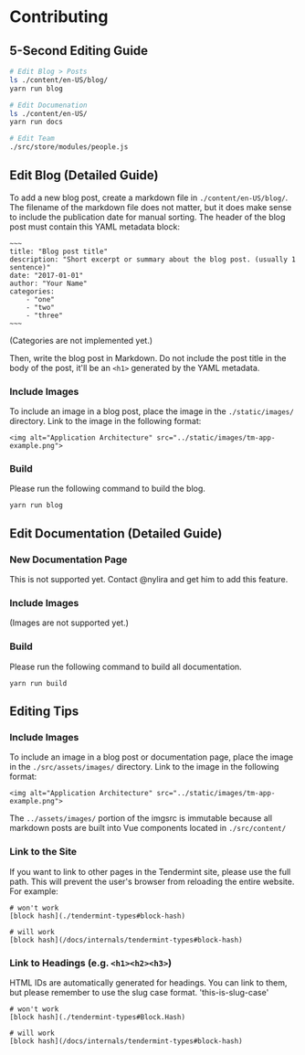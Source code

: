 # Contributing

## 5-Second Editing Guide

``` bash
# Edit Blog > Posts
ls ./content/en-US/blog/
yarn run blog

# Edit Documenation
ls ./content/en-US/
yarn run docs

# Edit Team
./src/store/modules/people.js
```

## Edit Blog (Detailed Guide)

To add a new blog post, create a markdown file in `./content/en-US/blog/`. The filename of the markdown file does not matter, but it does make sense to include the publication date for manual sorting. The header of the blog post must contain this YAML metadata block:

    ~~~
    title: "Blog post title"
    description: "Short excerpt or summary about the blog post. (usually 1 sentence)"
    date: "2017-01-01"
    author: "Your Name"
    categories:
        - "one"
        - "two"
        - "three"
    ~~~

(Categories are not implemented yet.)

Then, write the blog post in Markdown. Do not include the post title in the body of the post, it'll be an `<h1>` generated by the YAML metadata.

### Include Images

To include an image in a blog post, place the image in the `./static/images/` directory. Link to the image in the following format:

    <img alt="Application Architecture" src="../static/images/tm-app-example.png">

### Build
Please run the following command to build the blog.

    yarn run blog

## Edit Documentation (Detailed Guide)

### New Documentation Page
This is not supported yet. Contact @nylira and get him to add this feature.

### Include Images

(Images are not supported yet.)

### Build
Please run the following command to build all documentation.

    yarn run build

## Editing Tips

### Include Images

To include an image in a blog post or documentation page, place the image in the `./src/assets/images/` directory. Link to the image in the following format:

    <img alt="Application Architecture" src="../static/images/tm-app-example.png">

The `../assets/images/` portion of the imgsrc is immutable because all markdown posts are built into Vue components located in `./src/content/`

### Link to the Site
If you want to link to other pages in the Tendermint site, please use the full path. This will prevent the user's browser from reloading the entire website. For example:

    # won't work
    [block hash](./tendermint-types#block-hash)

    # will work
    [block hash](/docs/internals/tendermint-types#block-hash)

### Link to Headings (e.g. `<h1><h2><h3>`)
HTML IDs are automatically generated for headings. You can link to them, but please remember to use the slug case format. 'this-is-slug-case'

    # won't work
    [block hash](./tendermint-types#Block.Hash)

    # will work
    [block hash](/docs/internals/tendermint-types#block-hash)
